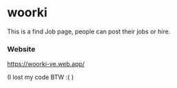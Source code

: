 # woorki

This is a find Job page, people can post their jobs or hire.

### Website

https://woorki-ve.web.app/

(I lost my code BTW :( )
